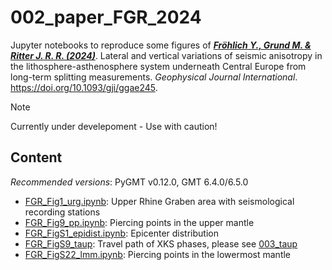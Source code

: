 # 002_paper_FGR_2024

Jupyter notebooks to reproduce some figures of
[**_Fröhlich Y., Grund M. & Ritter J. R. R. (2024)_**](https://doi.org/10.1093/gji/ggae245).
Lateral and vertical variations of seismic anisotropy in the lithosphere-asthenosphere system underneath Central Europe from long-term splitting measurements.
*Geophysical Journal International*.
https://doi.org/10.1093/gji/ggae245.

> [!NOTE]
> Currently under develepoment - Use with caution!

## Content

_Recommended versions_: PyGMT v0.12.0, GMT 6.4.0/6.5.0

- [FGR_Fig1_urg.ipynb](https://github.com/yvonnefroehlich/gmt-pygmt-plotting/blob/main/002_paper_FGR_2024/Figure_1/FGR_Fig1_urg.ipynb): Upper Rhine Graben area with seismological recording stations
- [FGR_Fig9_pp.ipynb](https://github.com/yvonnefroehlich/gmt-pygmt-plotting/blob/main/002_paper_FGR_2024/Figure_9/FGR_Fig9_pp.ipynb): Piercing points in the upper mantle
- [FGR_FigS1_epidist.ipynb](https://github.com/yvonnefroehlich/gmt-pygmt-plotting/blob/main/002_paper_FGR_2024/Figure_S1/FGR_FigS1_epidist.ipynb): Epicenter distribution
- [FGR_FigS9_taup](https://github.com/yvonnefroehlich/gmt-pygmt-plotting/blob/main/002_paper_FGR_2024/Figure_S9/FGR_FigS9_lmm.ipynb): Travel path of XKS phases, please see [003_taup](https://github.com/yvonnefroehlich/gmt-pygmt-plotting/tree/setup-FGR2024-structure/003_taup)
- [FGR_FigS22_lmm.ipynb](https://github.com/yvonnefroehlich/gmt-pygmt-plotting/blob/main/002_paper_FGR_2024/Figure_S22/FGR_FigS22_lmm.ipynb): Piercing points in the lowermost mantle
